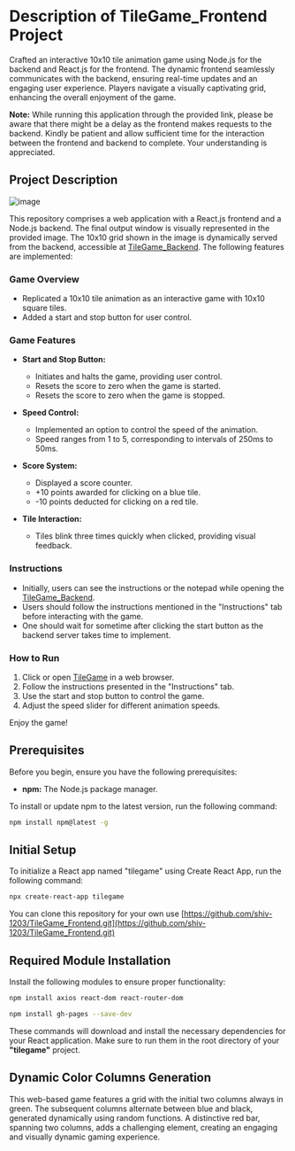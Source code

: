 # Description of TileGame_Frontend Project
Crafted an interactive 10x10 tile animation game using Node.js for the backend and React.js for the frontend. The dynamic frontend seamlessly communicates with the backend, ensuring real-time updates and an engaging user experience. Players navigate a visually captivating grid, enhancing the overall enjoyment of the game.

**Note:** While running this application through the provided link, please be aware that there might be a delay as the frontend makes requests to the backend. Kindly be patient and allow sufficient time for the interaction between the frontend and backend to complete. Your understanding is appreciated.

## Project Description
![image](https://github.com/shiv-1203/TileGame_Frontend/assets/105982373/34ebe010-1cfe-4f3e-8b20-10cb5ec017bf)

This repository comprises a web application with a React.js frontend and a Node.js backend. The final output window is visually represented in the provided image. The 10x10 grid shown in the image is dynamically served from the backend, accessible at [TileGame_Backend](https://tilegame-backend.onrender.com/). The following features are implemented:

### Game Overview
- Replicated a 10x10 tile animation as an interactive game with 10x10 square tiles.
- Added a start and stop button for user control.

### Game Features
- **Start and Stop Button:**
  - Initiates and halts the game, providing user control.
  - Resets the score to zero when the game is started.
  - Resets the score to zero when the game is stopped.

- **Speed Control:**
  - Implemented an option to control the speed of the animation.
  - Speed ranges from 1 to 5, corresponding to intervals of 250ms to 50ms.

- **Score System:**
  - Displayed a score counter.
  - +10 points awarded for clicking on a blue tile.
  - -10 points deducted for clicking on a red tile.

- **Tile Interaction:**
  - Tiles blink three times quickly when clicked, providing visual feedback.

### Instructions
- Initially, users can see the instructions or the notepad while opening the [TileGame_Backend](https://tilegame-backend.onrender.com/).
- Users should follow the instructions mentioned in the "Instructions" tab before interacting with the game.
- One should wait for sometime after clicking the start button as the backend server takes time to implement.

### How to Run
1. Click or open [TileGame](https://shiv-1203.github.io/TileGame_Frontend/) in a web browser.
2. Follow the instructions presented in the "Instructions" tab.
3. Use the start and stop button to control the game.
4. Adjust the speed slider for different animation speeds.

Enjoy the game!

## Prerequisites
Before you begin, ensure you have the following prerequisites:

- **npm:** The Node.js package manager.

To install or update npm to the latest version, run the following command:

```bash
npm install npm@latest -g
```

## Initial Setup
To initialize a React app named "tilegame" using Create React App, run the following command:

```bash
npx create-react-app tilegame
```
 You can clone this repository for your own use [https://github.com/shiv-1203/TileGame_Frontend.git](https://github.com/shiv-1203/TileGame_Frontend.git)

## Required Module Installation
Install the following modules to ensure proper functionality:

```bash
npm install axios react-dom react-router-dom
```
```bash
npm install gh-pages --save-dev
```

These commands will download and install the necessary dependencies for your React application. Make sure to run them in the root directory of your **"tilegame"** project.

## Dynamic Color Columns Generation

This web-based game features a grid with the initial two columns always in green. The subsequent columns alternate between blue and black, generated dynamically using random functions. A distinctive red bar, spanning two columns, adds a challenging element, creating an engaging and visually dynamic gaming experience.
